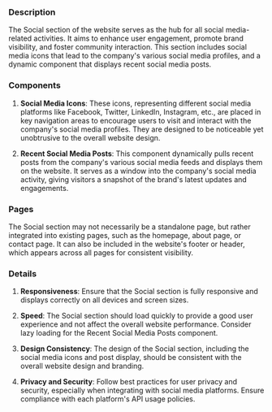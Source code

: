 

### **Description** 

The Social section of the website serves as the hub for all social media-related activities. It aims to enhance user engagement, promote brand visibility, and foster community interaction. This section includes social media icons that lead to the company's various social media profiles, and a dynamic component that displays recent social media posts.

### **Components**

1. **Social Media Icons**: These icons, representing different social media platforms like Facebook, Twitter, LinkedIn, Instagram, etc., are placed in key navigation areas to encourage users to visit and interact with the company's social media profiles. They are designed to be noticeable yet unobtrusive to the overall website design.

2. **Recent Social Media Posts**: This component dynamically pulls recent posts from the company's various social media feeds and displays them on the website. It serves as a window into the company's social media activity, giving visitors a snapshot of the brand's latest updates and engagements.

### **Pages**

The Social section may not necessarily be a standalone page, but rather integrated into existing pages, such as the homepage, about page, or contact page. It can also be included in the website's footer or header, which appears across all pages for consistent visibility.


### **Details**

1. **Responsiveness**: Ensure that the Social section is fully responsive and displays correctly on all devices and screen sizes.

2. **Speed**: The Social section should load quickly to provide a good user experience and not affect the overall website performance. Consider lazy loading for the Recent Social Media Posts component.

3. **Design Consistency**: The design of the Social section, including the social media icons and post display, should be consistent with the overall website design and branding.

4. **Privacy and Security**: Follow best practices for user privacy and security, especially when integrating with social media platforms. Ensure compliance with each platform's API usage policies.